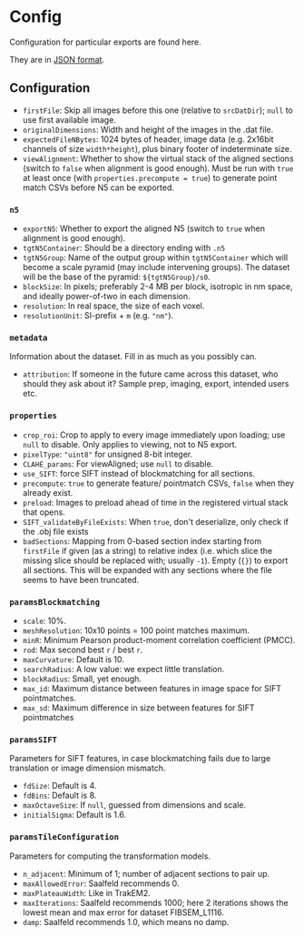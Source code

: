 # Config

Configuration for particular exports are found here.

They are in [JSON format](https://en.wikipedia.org/wiki/JSON#Syntax).

## Configuration

- `firstFile`: Skip all images before this one (relative to `srcDatDir`); `null` to use first available image.
- `originalDimensions`: Width and height of the images in the .dat file.
- `expectedFileNBytes`: 1024 bytes of header, image data (e.g. 2x16bit channels of size `width*height`), plus binary footer of indeterminate size.
- `viewAlignment`: Whether to show the virtual stack of the aligned sections (switch to `false` when alignment is good enough). Must be run with `true` at least once (with `properties.precompute = true`) to generate point match CSVs before N5 can be exported.

### `n5`

- `exportN5`: Whether to export the aligned N5 (switch to `true` when alignment is good enough).
- `tgtN5Container`: Should be a directory ending with `.n5`
- `tgtN5Group`: Name of the output group within `tgtN5Container` which will become a scale pyramid (may include intervening groups). The dataset will be the base of the pyramid: `${tgtN5Group}/s0`.
- `blockSize`: In pixels; preferably 2-4 MB per block, isotropic in nm space, and ideally power-of-two in each dimension.
- `resolution`: In real space, the size of each voxel.
- `resolutionUnit`: SI-prefix + `m` (e.g. `"nm"`).

### `metadata`

Information about the dataset.
Fill in as much as you possibly can.

- `attribution`: If someone in the future came across this dataset, who should they ask about it? Sample prep, imaging, export, intended users etc.

### `properties`

- `crop_roi`: Crop to apply to every image immediately upon loading; use `null` to disable. Only applies to viewing, not to N5 export.
- `pixelType`: `"uint8"` for unsigned 8-bit integer.
- `CLAHE_params`: For viewAligned; use `null` to disable.
- `use_SIFT`: force SIFT instead of blockmatching for all sections.
- `precompute`: `true` to generate feature/ pointmatch CSVs, `false` when they already exist.
- `preload`: Images to preload ahead of time in the registered virtual stack that opens.
- `SIFT_validateByFileExists`: When `true`, don't deserialize, only check if the .obj file exists
- `badSections`: Mapping from 0-based section index starting from `firstFile` if given (as a string) to relative index (i.e. which slice the missing slice should be replaced with; usually `-1`). Empty (`{}`) to export all sections. This will be expanded with any sections where the file seems to have been truncated.

### `paramsBlockmatching`

- `scale`: 10%.
- `meshResolution`: 10x10 points = 100 point matches maximum.
- `minR`: Minimum Pearson product-moment correlation coefficient (PMCC).
- `rod`: Max second best `r` / best `r`.
- `maxCurvature`: Default is 10.
- `searchRadius`: A low value: we expect little translation.
- `blockRadius`: Small, yet enough.
- `max_id`: Maximum distance between features in image space for SIFT pointmatches.
- `max_sd`: Maximum difference in size between features for SIFT pointmatches

### `paramsSIFT`

Parameters for SIFT features, in case blockmatching fails due to large translation or image dimension mismatch.

- `fdSize`: Default is 4.
- `fdBins`: Default is 8.
- `maxOctaveSize`: If `null`, guessed from dimensions and scale.
- `initialSigma`: Default is 1.6.

### `paramsTileConfiguration`

Parameters for computing the transformation models.

- `n_adjacent`: Minimum of 1; number of adjacent sections to pair up.
- `maxAllowedError`: Saalfeld recommends 0.
- `maxPlateauWidth`: Like in TrakEM2.
- `maxIterations`: Saalfeld recommends 1000; here 2 iterations shows the lowest mean and max error for dataset FIBSEM_L1116.
- `damp`: Saalfeld recommends 1.0, which means no damp.
